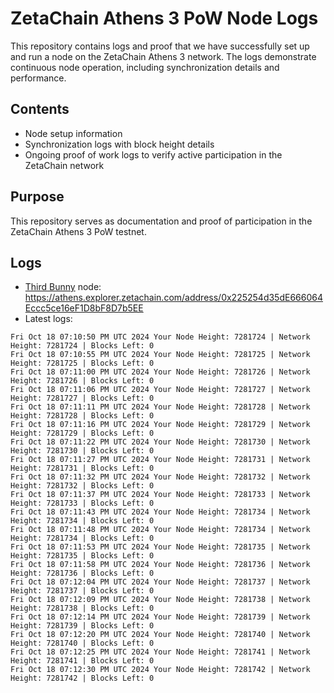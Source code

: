 # ZetaChain Athens 3 PoW Node Logs
This repository contains logs and proof that we have successfully set up and run a node on the ZetaChain Athens 3 network. The logs demonstrate continuous node operation, including synchronization details and performance.

## Contents
- Node setup information
- Synchronization logs with block height details
- Ongoing proof of work logs to verify active participation in the ZetaChain network

## Purpose
This repository serves as documentation and proof of participation in the ZetaChain Athens 3 PoW testnet.

## Logs

- [Third Bunny](https://thirdbunny.xyz/) node: https://athens.explorer.zetachain.com/address/0x225254d35dE666064Eccc5ce16eF1D8bF8D7b5EE
- Latest logs:
```
Fri Oct 18 07:10:50 PM UTC 2024 Your Node Height: 7281724 | Network Height: 7281724 | Blocks Left: 0
Fri Oct 18 07:10:55 PM UTC 2024 Your Node Height: 7281725 | Network Height: 7281725 | Blocks Left: 0
Fri Oct 18 07:11:00 PM UTC 2024 Your Node Height: 7281726 | Network Height: 7281726 | Blocks Left: 0
Fri Oct 18 07:11:06 PM UTC 2024 Your Node Height: 7281727 | Network Height: 7281727 | Blocks Left: 0
Fri Oct 18 07:11:11 PM UTC 2024 Your Node Height: 7281728 | Network Height: 7281728 | Blocks Left: 0
Fri Oct 18 07:11:16 PM UTC 2024 Your Node Height: 7281729 | Network Height: 7281729 | Blocks Left: 0
Fri Oct 18 07:11:22 PM UTC 2024 Your Node Height: 7281730 | Network Height: 7281730 | Blocks Left: 0
Fri Oct 18 07:11:27 PM UTC 2024 Your Node Height: 7281731 | Network Height: 7281731 | Blocks Left: 0
Fri Oct 18 07:11:32 PM UTC 2024 Your Node Height: 7281732 | Network Height: 7281732 | Blocks Left: 0
Fri Oct 18 07:11:37 PM UTC 2024 Your Node Height: 7281733 | Network Height: 7281733 | Blocks Left: 0
Fri Oct 18 07:11:43 PM UTC 2024 Your Node Height: 7281734 | Network Height: 7281734 | Blocks Left: 0
Fri Oct 18 07:11:48 PM UTC 2024 Your Node Height: 7281734 | Network Height: 7281734 | Blocks Left: 0
Fri Oct 18 07:11:53 PM UTC 2024 Your Node Height: 7281735 | Network Height: 7281735 | Blocks Left: 0
Fri Oct 18 07:11:58 PM UTC 2024 Your Node Height: 7281736 | Network Height: 7281736 | Blocks Left: 0
Fri Oct 18 07:12:04 PM UTC 2024 Your Node Height: 7281737 | Network Height: 7281737 | Blocks Left: 0
Fri Oct 18 07:12:09 PM UTC 2024 Your Node Height: 7281738 | Network Height: 7281738 | Blocks Left: 0
Fri Oct 18 07:12:14 PM UTC 2024 Your Node Height: 7281739 | Network Height: 7281739 | Blocks Left: 0
Fri Oct 18 07:12:20 PM UTC 2024 Your Node Height: 7281740 | Network Height: 7281740 | Blocks Left: 0
Fri Oct 18 07:12:25 PM UTC 2024 Your Node Height: 7281741 | Network Height: 7281741 | Blocks Left: 0
Fri Oct 18 07:12:30 PM UTC 2024 Your Node Height: 7281742 | Network Height: 7281742 | Blocks Left: 0
```

